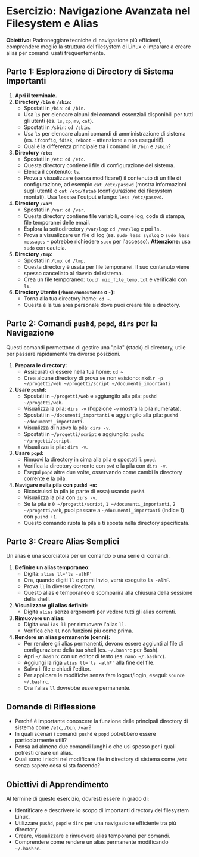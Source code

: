 # Esercizio: Navigazione Avanzata nel Filesystem e Alias

**Obiettivo:** Padroneggiare tecniche di navigazione più efficienti, comprendere meglio la struttura del filesystem di Linux e imparare a creare alias per comandi usati frequentemente.

## Parte 1: Esplorazione di Directory di Sistema Importanti

1.  **Apri il terminale.**
2.  **Directory `/bin` e `/sbin`:**
    *   Spostati in `/bin`: `cd /bin`.
    *   Usa `ls` per elencare alcuni dei comandi essenziali disponibili per tutti gli utenti (es. `ls`, `cp`, `mv`, `cat`).
    *   Spostati in `/sbin`: `cd /sbin`.
    *   Usa `ls` per elencare alcuni comandi di amministrazione di sistema (es. `ifconfig`, `fdisk`, `reboot` - attenzione a non eseguirli!).
    *   Qual è la differenza principale tra i comandi in `/bin` e `/sbin`?
3.  **Directory `/etc`:**
    *   Spostati in `/etc`: `cd /etc`.
    *   Questa directory contiene i file di configurazione del sistema.
    *   Elenca il contenuto: `ls`.
    *   Prova a visualizzare (senza modificare!) il contenuto di un file di configurazione, ad esempio `cat /etc/passwd` (mostra informazioni sugli utenti) o `cat /etc/fstab` (configurazione dei filesystem montati). Usa `less` se l'output è lungo: `less /etc/passwd`.
4.  **Directory `/var`:**
    *   Spostati in `/var`: `cd /var`.
    *   Questa directory contiene file variabili, come log, code di stampa, file temporanei delle email.
    *   Esplora la sottodirectory `/var/log`: `cd /var/log` e poi `ls`.
    *   Prova a visualizzare un file di log (es. `sudo less syslog` o `sudo less messages` - potrebbe richiedere `sudo` per l'accesso). **Attenzione:** usa `sudo` con cautela.
5.  **Directory `/tmp`:**
    *   Spostati in `/tmp`: `cd /tmp`.
    *   Questa directory è usata per file temporanei. Il suo contenuto viene spesso cancellato al riavvio del sistema.
    *   Crea un file temporaneo: `touch mio_file_temp.txt` e verificalo con `ls`.
6.  **Directory Utente (`/home/nomeutente` o `~`):**
    *   Torna alla tua directory home: `cd ~`.
    *   Questa è la tua area personale dove puoi creare file e directory.

## Parte 2: Comandi `pushd`, `popd`, `dirs` per la Navigazione

Questi comandi permettono di gestire una "pila" (stack) di directory, utile per passare rapidamente tra diverse posizioni.

1.  **Prepara le directory:**
    *   Assicurati di essere nella tua home: `cd ~`
    *   Crea alcune directory di prova se non esistono: `mkdir -p ~/progetti/web ~/progetti/script ~/documenti_importanti`
2.  **Usare `pushd`:**
    *   Spostati in `~/progetti/web` e aggiungilo alla pila: `pushd ~/progetti/web`.
    *   Visualizza la pila: `dirs -v` (l'opzione `-v` mostra la pila numerata).
    *   Spostati in `~/documenti_importanti` e aggiungilo alla pila: `pushd ~/documenti_importanti`.
    *   Visualizza di nuovo la pila: `dirs -v`.
    *   Spostati in `~/progetti/script` e aggiungilo: `pushd ~/progetti/script`.
    *   Visualizza la pila: `dirs -v`.
3.  **Usare `popd`:**
    *   Rimuovi la directory in cima alla pila e spostati lì: `popd`.
    *   Verifica la directory corrente con `pwd` e la pila con `dirs -v`.
    *   Esegui `popd` altre due volte, osservando come cambi la directory corrente e la pila.
4.  **Navigare nella pila con `pushd +n`:**
    *   Ricostruisci la pila (o parte di essa) usando `pushd`.
    *   Visualizza la pila con `dirs -v`.
    *   Se la pila è `0 ~/progetti/script`, `1 ~/documenti_importanti`, `2 ~/progetti/web`, puoi passare a `~/documenti_importanti` (indice 1) con `pushd +1`.
    *   Questo comando ruota la pila e ti sposta nella directory specificata.

## Parte 3: Creare Alias Semplici

Un alias è una scorciatoia per un comando o una serie di comandi.

1.  **Definire un alias temporaneo:**
    *   Digita: `alias ll='ls -alhF'`
    *   Ora, quando digiti `ll` e premi Invio, verrà eseguito `ls -alhF`.
    *   Prova `ll` in diverse directory.
    *   Questo alias è temporaneo e scomparirà alla chiusura della sessione della shell.
2.  **Visualizzare gli alias definiti:**
    *   Digita `alias` senza argomenti per vedere tutti gli alias correnti.
3.  **Rimuovere un alias:**
    *   Digita `unalias ll` per rimuovere l'alias `ll`.
    *   Verifica che `ll` non funzioni più come prima.
4.  **Rendere un alias permanente (cenni):**
    *   Per rendere gli alias permanenti, devono essere aggiunti al file di configurazione della tua shell (es. `~/.bashrc` per Bash).
    *   Apri `~/.bashrc` con un editor di testo (es. `nano ~/.bashrc`).
    *   Aggiungi la riga `alias ll='ls -alhF'` alla fine del file.
    *   Salva il file e chiudi l'editor.
    *   Per applicare le modifiche senza fare logout/login, esegui: `source ~/.bashrc`.
    *   Ora l'alias `ll` dovrebbe essere permanente.

## Domande di Riflessione

*   Perché è importante conoscere la funzione delle principali directory di sistema come `/etc`, `/bin`, `/var`?
*   In quali scenari i comandi `pushd` e `popd` potrebbero essere particolarmente utili?
*   Pensa ad almeno due comandi lunghi o che usi spesso per i quali potresti creare un alias.
*   Quali sono i rischi nel modificare file in directory di sistema come `/etc` senza sapere cosa si sta facendo?

## Obiettivi di Apprendimento

Al termine di questo esercizio, dovresti essere in grado di:

*   Identificare e descrivere lo scopo di importanti directory del filesystem Linux.
*   Utilizzare `pushd`, `popd` e `dirs` per una navigazione efficiente tra più directory.
*   Creare, visualizzare e rimuovere alias temporanei per comandi.
*   Comprendere come rendere un alias permanente modificando `~/.bashrc`.